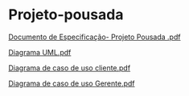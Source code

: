 # Projeto-pousada
[Documento de Especificação- Projeto Pousada .pdf](https://github.com/FelipeFerraz4/Projeto-pousada/files/11472817/Documento.de.Especificacao-.Projeto.Pousada.pdf)

[Diagrama UML.pdf](https://github.com/FelipeFerraz4/Projeto-pousada/files/11472111/Diagrama.UML.pdf)
  
[Diagrama de caso de uso cliente.pdf](https://github.com/FelipeFerraz4/Projeto-pousada/files/11472107/Diagrama.de.caso.de.uso.cliente.pdf)
  
[Diagrama de caso de uso Gerente.pdf](https://github.com/FelipeFerraz4/Projeto-pousada/files/11472667/Diagrama.de.caso.de.uso.Gerente.pdf)
